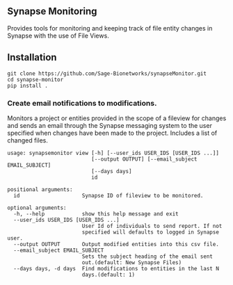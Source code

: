 ## Synapse Monitoring

Provides tools for monitoring and keeping track of file entity changes in Synapse with the use of File Views.

## Installation
```
git clone https://github.com/Sage-Bionetworks/synapseMonitor.git
cd synapse-monitor
pip install .
```

### Create email notifications to modifications.

Monitors a project or entities provided in the scope of a fileview for changes and sends an email through the Synapse messaging system to the user specified when changes have been made to the project. Includes a list of changed files.

```
usage: synapsemonitor view [-h] [--user_ids USER_IDS [USER_IDS ...]]
                           [--output OUTPUT] [--email_subject EMAIL_SUBJECT]
                           [--days days]
                           id

positional arguments:
  id                    Synapse ID of fileview to be monitored.

optional arguments:
  -h, --help            show this help message and exit
  --user_ids USER_IDS [USER_IDS ...]
                        User Id of individuals to send report. If not
                        specified will defaults to logged in Synapse user.
  --output OUTPUT       Output modified entities into this csv file.
  --email_subject EMAIL_SUBJECT
                        Sets the subject heading of the email sent
                        out.(default: New Synapse Files)
  --days days, -d days  Find modifications to entities in the last N
                        days.(default: 1)
```

<!--

### Creating activity feeds

The command updateActivityFeed.py can be used to create a weekly or monthly activity feeds.  For example to create an activity log of changes in the progenitor cell biology consortium project (syn1773109 ) and storing the output the wiki with id 69074 you would run:

```
updateActivityFeed.py -i week syn1773109 -w 69074
```


Usage:

```
usage: updateActivityFeed.py [-h] [--wiki wikiId] [-i interval]
                             [--earliest date] [--config file]
                             project

Looks for changes to project in defined time ranges and updates a wiki

positional arguments:
  project               Synapse ID of projects to be monitored.

optional arguments:
  -h, --help            show this help message and exit
  --wiki wikiId, -w wikiId
                        Optional sub-wiki id where to store change-log
                        (defaults to project wiki)
  -i interval, --interval interval
                        divide changesets into either "week" or "month" long
                        intervals (default week)
  --earliest date, -e date
                        The start date for which changes will be searched
                        (defaults to 1-January-2014)
  --config file         Synapse config file with user credentials (overides
                        default ~/.synapseConfig)
``` -->
